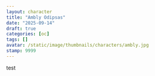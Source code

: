 ```yaml
---
layout: character
title: "Ambly Odipsas" 
date: "2025-09-14"
draft: true
categories: [oc]
tags: [] 
avatar: /static/image/thumbnails/characters/ambly.jpg
stamp: 9999
---
```

test

